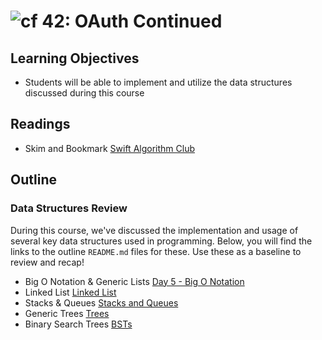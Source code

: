 ![cf](http://i.imgur.com/7v5ASc8.png) 42: OAuth Continued
===

## Learning Objectives
* Students will be able to implement and utilize the data structures discussed during this course

## Readings
* Skim and Bookmark [Swift Algorithm Club](https://github.com/raywenderlich/swift-algorithm-club)

## Outline

### Data Structures Review
During this course, we've discussed the implementation and usage of several key data structures used in programming.  Below, you will find the links to the outline `README.md` files for these.  Use these as a baseline to review and recap!

* Big O Notation & Generic Lists [Day 5 - Big O Notation](https://github.com/codefellows/seattle-javascript-401d22/tree/master/05-DSA-big-o-notation)
* Linked List [Linked List](https://github.com/codefellows/seattle-javascript-401d22/tree/master/10-DSA-linked-list)
* Stacks & Queues [Stacks and Queues](https://github.com/codefellows/seattle-javascript-401d22/tree/master/15-stacks-and-queues)
* Generic Trees [Trees](https://github.com/codefellows/seattle-javascript-401d22/tree/master/20-trees)
* Binary Search Trees [BSTs](https://github.com/codefellows/seattle-javascript-401d22/tree/master/35-DSA-binary-search-trees)